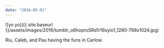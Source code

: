 ```yaml
---
date: "2016-05-01"
---
```


![yo yo]({{ site.baseurl }}/assets/images/2016/tumblr_o6hoproSRd1r16syio1_1280-768x1024.jpg)

Riu, Caleb, and Pau having the funs in Carlow.
